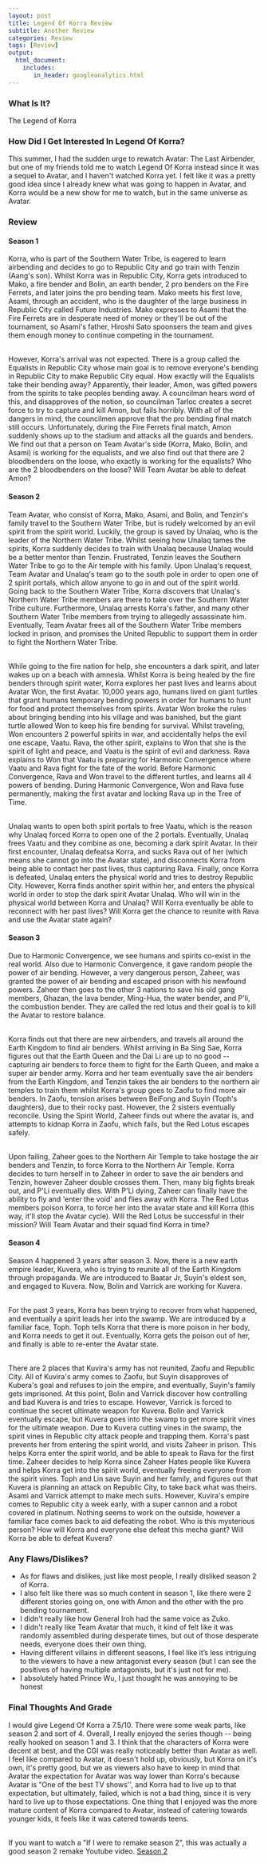 ```yaml
---
layout: post
title: Legend Of Korra Review 
subtitle: Another Review 
categories: Review 
tags: [Review]
output: 
  html_document:
    includes:
       in_header: googleanalytics.html 
---
```

### What Is It? 
The Legend of Korra 

### How Did I Get Interested In Legend Of Korra?
This summer, I had the sudden urge to rewatch Avatar: The Last Airbender, but one of my friends told me to watch Legend Of Korra instead since it was a sequel to Avatar, and I haven't watched Korra yet. I felt like it was a pretty good idea since I already knew what was going to happen in Avatar, and Korra would be a new show for me to watch, but in the same universe as Avatar.
 
### Review 
#### Season 1
Korra, who is part of the Southern Water Tribe, is eagered to learn airbending and decides to go to Republic City and go train with Tenzin (Aang's son). Whilst Korra was in Republic City, Korra gets introduced to Mako, a fire bender and Bolin, an earth bender, 2 pro benders on the Fire Ferrets, and later joins the pro bending team. Mako meets his first love, Asami, through an accident, who is the daughter of the large business in Republic City called Future Industries. Mako expresses to Asami that the Fire Ferrets are in desperate need of money or they'll be out of the tournament, so Asami's father, Hiroshi Sato spoonsers the team and gives them enough money to continue competing in the tournament. <br><br>
 
However, Korra's arrival was not expected. There is a group called the Equalists in Republic City whose main goal is to remove everyone's bending in Republic City to make Republic City equal. How exactly will the Equalists take their bending away? Apparently, their leader, Amon, was gifted powers from the spirits to take peoples bending away. A councilman hears word of this, and disapproves of the notion, so councilman Tarloc creates a secret force to try to capture and kill Amon, but fails horribly. With all of the dangers in mind, the councilmen approve that the pro bending final match still occurs. Unfortunately, during the Fire Ferrets final match, Amon suddenly shows up to the stadium and attacks all the guards and benders. We find out that a person on Team Avatar's side (Korra, Mako, Bolin, and Asami) is working for the equalists, and we also find out that there are 2 bloodbenders on the loose, who exactly is working for the equalists? Who are the 2 bloodbenders on the loose? Will Team Avatar be able to defeat Amon? 

#### Season 2
Team Avatar, who consist of Korra, Mako, Asami, and Bolin, and Tenzin's family travel to the Southern Water Tribe, but is rudely welcomed by an evil spirit from the spirit world. Luckily, the group is saved by Unalaq, who is the leader of the Northern Water Tribe. Whilst seeing how Unalaq tames the spirits, Korra suddenly decides to train with Unalaq because Unalaq would be a better mentor than Tenzin. Frustrated, Tenzin leaves the Southern Water Tribe to go to the Air temple with his family. Upon Unalaq's request, Team Avatar and Unalaq's team go to the south pole in order to open one of 2 spirit portals, which allow anyone to go in and out of the spirit world. Going back to the Southern Water Tribe, Korra discovers that Unalaq's Northern Water Tribe members are there to take over the Southern Water Tribe culture. Furthermore, Unalaq arrests Korra's father, and many other Southern Water Tribe members from trying to allegedly assassinate him. Eventually, Team Avatar frees all of the Southern Water Tribe members locked in prison, and promises the United Republic to support them in order to fight the Northern Water Tribe. <br><br>
 
While going to the fire nation for help, she encounters a dark spirit, and later wakes up on a beach with amnesia. Whilst Korra is being healed by the fire benders through spirit water, Korra explores her past lives and learns about Avatar Won, the first Avatar. 10,000 years ago, humans lived on giant turtles that grant humans temporary bending powers in order for humans to hunt for food and protect themselves from spirits. Avatar Won broke the rules about bringing bending into his village and was banished, but the giant turtle allowed Won to keep his fire bending for survival. Whilst traveling, Won encounters 2 powerful spirits in war, and accidentally helps the evil one escape, Vaatu. Rava, the other spirit, explains to Won that she is the spirit of light and peace, and Vaatu is the spirit of evil and darkness. Rava explains to Won that Vaatu is preparing for Harmonic Convergence where Vaatu and Rava fight for the fate of the world. Before Harmonic Convergence, Rava and Won travel to the different turtles, and learns all 4 powers of bending. During Harmonic Convergence, Won and Rava fuse permanently, making the first avatar and locking Rava up in the Tree of Time. <br><br>
 
Unalaq wants to open both spirit portals to free Vaatu, which is the reason why Unalaq forced Korra to open one of the 2 portals. Eventually, Unalaq frees Vaatu and they combine as one, becoming a dark spirit Avatar. In their first encounter, Unalaq defeatsa Korra, and sucks Rava out of her (which means she cannot go into the Avatar state), and disconnects Korra from being able to contact her past lives, thus capturing Rava. Finally, once Korra is defeated, Unalaq enters the physical world and tries to destroy Republic City. However, Korra finds another spirit within her, and enters the physical world in order to stop the dark spirit Avatar Unalaq. Who will win in the physical world between Korra and Unalaq? Will Korra eventually be able to reconnect with her past lives? Will Korra get the chance to reunite with Rava and use the Avatar state again? 
 
#### Season 3
Due to Harmonic Convergence, we see humans and spirits co-exist in the real world. Also due to Harmonic Convergence, it gave random people the power of air bending. However, a very dangerous person, Zaheer, was granted the power of air bending and escaped prison with his newfound powers. Zaheer then goes to the other 3 nations to save his old gang members, Ghazan, the lava bender, Ming-Hua, the water bender, and P'li, the combustion bender. They are called the red lotus and their goal is to kill the Avatar to restore balance. <br><br>
 
Korra finds out that there are new airbenders, and travels all around the Earth Kingdom to find air benders. Whilst arriving in Ba Sing Sae, Korra figures out that the Earth Queen and the Dai Li are up to no good -- capturing air benders to force them to fight for the Earth Queen, and make a super air bender army. Korra and her team eventually save the air benders from the Earth Kingdom, and Tenzin takes the air benders to the northern air temples to train them whilst Korra's group goes to Zaofu to find more air benders. In Zaofu, tension arises between BeiFong and Suyin (Toph's daughters), due to their rocky past. However, the 2 sisters eventually reconcile. Using the Spirit World, Zaheer finds out where the avatar is, and attempts to kidnap Korra in Zaofu, which fails, but the Red Lotus escapes safely. <br><br>
 
Upon failing, Zaheer goes to the Northern Air Temple to take hostage the air benders and Tenzin, to force Korra to the Northern Air Temple. Korra decides to turn herself in to Zaheer in order to save the air benders and Tenzin, however Zaheer double crosses them. Then, many big fights break out, and P'Li eventually dies. With P'Li dying, Zaheer can finally have the ability to fly and 'enter the void' and flies away with Korra. The Red Lotus members poison Korra, to force her into the avatar state and kill Korra (this way, it'll stop the Avatar cycle). Will the Red Lotus be successful in their mission? Will Team Avatar and their squad find Korra in time? 
 
#### Season 4
Season 4 happened 3 years after season 3. Now, there is a new earth empire leader, Kuvera, who is trying to reunite all of the Earth Kingdom through propaganda. We are introduced to Baatar Jr, Suyin's eldest son, and engaged to Kuvera. Now, Bolin and Varrick are working for Kuvera. <br><br>
 
For the past 3 years, Korra has been trying to recover from what happened, and eventually a spirit leads her into the swamp. We are introduced by a familiar face, Toph. Toph tells Korra that there is more poison in her body, and Korra needs to get it out. Eventually, Korra gets the poison out of her, and finally is able to re-enter the Avatar state. <br><br>
 
There are 2 places that Kuvira's army has not reunited, Zaofu and Republic City. All of Kuvira's army comes to Zaofu, but Suyin disapproves of Kubera's goal and refuses to join the empire, and eventually, Suyin's family gets imprisoned. At this point, Bolin and Varrick discover how controlling and bad Kuvera is and tries to escape. However, Varrick is forced to continue the secret ultimate weapon for Kuvera. Bolin and Varrick eventually escape, but Kuvera goes into the swamp to get more spirit vines for the ultimate weapon. Due to Kuvera cutting vines in the swamp,  the spirit vines in Republic city attack people and trapping them. Korra's past prevents her from entering the spirit world, and visits Zaheer in prison. This helps Korra enter the spirit world, and be able to speak to Rava for the first time. Zaheer decides to help Korra since Zaheer Hates people like Kuvera and helps Korra get into the spirit world, eventually freeing everyone from the spirit vines. Toph and Lin save Suyin and her family, and figures out that Kuvera is planning an attack on Republic City, to take back what was theirs. Asami and Varrick attempt to make mech suits. However, Kuvira's empire comes to Republic city a week early, with a super cannon and a robot covered in platinum. Nothing seems to work on the outside, however a familiar face comes back to aid defeating the robot. Who is this mysterious person? How will Korra and everyone else defeat this mecha giant? Will Korra be able to defeat Kuvera? 
 
### Any Flaws/Dislikes? 
* As for flaws and dislikes, just like most people, I really disliked season 2 of Korra. 
* I also felt like there was so much content in season 1, like there were 2 different stories going on, one with Amon and the other with the pro bending tournament. 
* I didn't really like how General Iroh had the same voice as Zuko.
* I didn't really like Team Avatar that much, it kind of felt like it was randomly assembled during desperate times, but out of those desperate needs, everyone does their own thing. 
* Having different villains in different seasons, I feel like it’s less intriguing to the viewers to have a new antagonist every season (but I can see the positives of having multiple antagonists, but it's just not for me). 
* I absolutely hated Prince Wu, I just thought he was annoying to be honest
### Final Thoughts And Grade 
I would give Legend Of Korra a 7.5/10. There were some weak parts, like season 2 and sort of 4. Overall, I really enjoyed the series though -- being really hooked on season 1 and 3. I think that the characters of Korra were decent at best, and the CGI was really noticeably better than Avatar as well. I feel like compared to Avatar, it doesn't hold up, obviously, but Korra on it's own, it's pretty good, but we as viewers also have to keep in mind that Avatar the expectation for Avatar was way lower than Korra's because Avatar is "One of the best TV shows'', and Korra had to live up to that expectation, but ultimately, failed, which is not a bad thing, since it is very hard to live up to those expectations. One thing that I enjoyed was the more mature content of Korra compared to Avatar, instead of catering towards younger kids, it feels like it was catered towards teens.  <br><br>
 
If you want to watch a "If I were to remake season 2", this was actually a good season 2 remake Youtube video. [Season 2](https://www.youtube.com/watch?v=T_NowL-6nxQ&t=880s)
 

